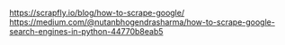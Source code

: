
https://scrapfly.io/blog/how-to-scrape-google/
https://medium.com/@nutanbhogendrasharma/how-to-scrape-google-search-engines-in-python-44770b8eab5
